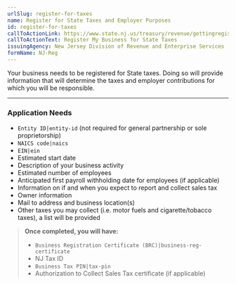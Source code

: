 ```yaml
---
urlSlug: register-for-taxes
name: Register for State Taxes and Employer Purposes
id: register-for-taxes
callToActionLink: https://www.state.nj.us/treasury/revenue/gettingregistered.shtml
callToActionText: Register My Business for State Taxes
issuingAgency: New Jersey Division of Revenue and Enterprise Services
formName: NJ-Reg
---
```


Your business needs to be registered for State taxes. Doing so will provide information that will determine the taxes and employer contributions for which you will be responsible.

---
### Application Needs

- `Entity ID|entity-id` (not required for general partnership or sole proprietorship)
- `NAICS code|naics`
- `EIN|ein`
- Estimated start date
- Description of your business activity
- Estimated number of employees
- Anticipated first payroll withholding date for employees (if applicable)
- Information on if and when you expect to report and collect sales tax
- Owner information
- Mail to address and business location(s)
- Other taxes you may collect (i.e. motor fuels and cigarette/tobacco taxes), a list will be provided

>**Once completed, you will have:**
>
>- `Business Registration Certificate (BRC)|business-reg-certificate`
>- NJ Tax ID
>- `Business Tax PIN|tax-pin`
>- Authorization to Collect Sales Tax certificate (if applicable)
